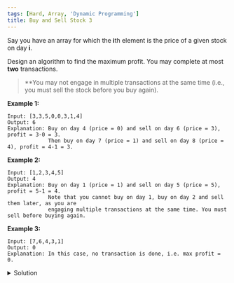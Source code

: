 ```yaml
---
tags: [Hard, Array, 'Dynamic Programming']
title: Buy and Sell Stock 3
---
```


Say you have an array for which the **i**th element is the price of a given stock on day **i**.

Design an algorithm to find the maximum profit. You may complete at most **two** transactions.

> \*\*You may not engage in multiple transactions at the same time (i.e., you must sell the stock before you buy again).

**Example 1:**

```
Input: [3,3,5,0,0,3,1,4]
Output: 6
Explanation: Buy on day 4 (price = 0) and sell on day 6 (price = 3), profit = 3-0 = 3.
             Then buy on day 7 (price = 1) and sell on day 8 (price = 4), profit = 4-1 = 3.
```

**Example 2:**

```
Input: [1,2,3,4,5]
Output: 4
Explanation: Buy on day 1 (price = 1) and sell on day 5 (price = 5), profit = 5-1 = 4.
             Note that you cannot buy on day 1, buy on day 2 and sell them later, as you are
             engaging multiple transactions at the same time. You must sell before buying again.
```

**Example 3:**

```
Input: [7,6,4,3,1]
Output: 0
Explanation: In this case, no transaction is done, i.e. max profit = 0.
```

<details>
<summary>Solution</summary>

**Complexity:**

-   Time complexity: O(n)
-   Space complexity: O(1)

```javascript
function maxProfit(prices) {
	let buy1 = Number.MIN_SAFE_INTEGER;
	let sell1 = 0;
	let buy2 = Number.MIN_SAFE_INTEGER;
	let sell2 = 0;

	for (let i = 0; i < prices.length; i++) {
		buy1 = Math.max(buy1, -prices[i]);
		sell1 = Math.max(sell1, buy1 + prices[i]);
		buy2 = Math.max(buy2, sell1 - prices[i]);
		sell2 = Math.max(sell2, buy2 + prices[i]);
	}
	return sell2;
}
```

</details>
